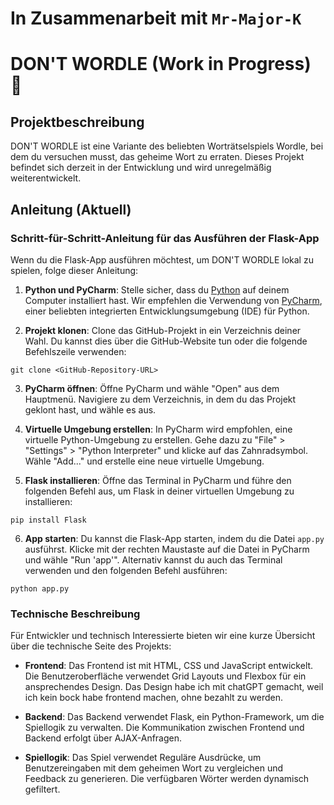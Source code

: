 # In Zusammenarbeit mit `Mr-Major-K`

# DON'T WORDLE (Work in Progress) 🔴

## Projektbeschreibung

DON'T WORDLE ist eine Variante des beliebten Worträtselspiels Wordle, bei dem du versuchen musst, das geheime Wort zu erraten. Dieses Projekt befindet sich derzeit in der Entwicklung und wird unregelmäßig weiterentwickelt.

## Anleitung (Aktuell)

### Schritt-für-Schritt-Anleitung für das Ausführen der Flask-App

Wenn du die Flask-App ausführen möchtest, um DON'T WORDLE lokal zu spielen, folge dieser Anleitung:

1. **Python und PyCharm**: Stelle sicher, dass du [Python](https://www.python.org/)  auf deinem Computer installiert hast. Wir empfehlen die Verwendung von [PyCharm](https://www.jetbrains.com/pycharm/download/), einer beliebten integrierten Entwicklungsumgebung (IDE) für Python.

2. **Projekt klonen**: Clone das GitHub-Projekt in ein Verzeichnis deiner Wahl. Du kannst dies über die GitHub-Website tun oder die folgende Befehlszeile verwenden:
```
git clone <GitHub-Repository-URL>
```

3. **PyCharm öffnen**: Öffne PyCharm und wähle "Open" aus dem Hauptmenü. Navigiere zu dem Verzeichnis, in dem du das Projekt geklont hast, und wähle es aus.

4. **Virtuelle Umgebung erstellen**: In PyCharm wird empfohlen, eine virtuelle Python-Umgebung zu erstellen. Gehe dazu zu "File" > "Settings" > "Python Interpreter" und klicke auf das Zahnradsymbol. Wähle "Add..." und erstelle eine neue virtuelle Umgebung.

5. **Flask installieren**: Öffne das Terminal in PyCharm und führe den folgenden Befehl aus, um Flask in deiner virtuellen Umgebung zu installieren:
```
pip install Flask
```

6. **App starten**: Du kannst die Flask-App starten, indem du die Datei `app.py` ausführst. Klicke mit der rechten Maustaste auf die Datei in PyCharm und wähle "Run 'app'". Alternativ kannst du auch das Terminal verwenden und den folgenden Befehl ausführen:
```
python app.py
```

### Technische Beschreibung

Für Entwickler und technisch Interessierte bieten wir eine kurze Übersicht über die technische Seite des Projekts:

- **Frontend**: Das Frontend ist mit HTML, CSS und JavaScript entwickelt. Die Benutzeroberfläche verwendet Grid Layouts und Flexbox für ein ansprechendes Design. Das Design habe ich mit chatGPT gemacht, weil ich kein bock habe frontend machen, ohne bezahlt zu werden.

- **Backend**: Das Backend verwendet Flask, ein Python-Framework, um die Spiellogik zu verwalten. Die Kommunikation zwischen Frontend und Backend erfolgt über AJAX-Anfragen.

- **Spiellogik**: Das Spiel verwendet Reguläre Ausdrücke, um Benutzereingaben mit dem geheimen Wort zu vergleichen und Feedback zu generieren. Die verfügbaren Wörter werden dynamisch gefiltert.
